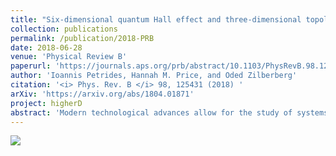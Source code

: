 ```yaml
---
title: "Six-dimensional quantum Hall effect and three-dimensional topological pumps"
collection: publications
permalink: /publication/2018-PRB
date: 2018-06-28
venue: 'Physical Review B'
paperurl: 'https://journals.aps.org/prb/abstract/10.1103/PhysRevB.98.125431'
author: 'Ioannis Petrides, Hannah M. Price, and Oded Zilberberg'
citation: '<i> Phys. Rev. B </i> 98, 125431 (2018) '
arXiv: 'https://arxiv.org/abs/1804.01871'
project: higherD
abstract: 'Modern technological advances allow for the study of systems with additional synthetic dimensions. Using such approaches, higher-dimensional physics that was previously deemed to be of purely theoretical interest has now become an active field of research. In this work, we derive from first principles using a semiclassical equation-of-motion approach the bulk response of a six-dimensional Chern insulator. We find that in such a system a quantized bulk response appears with a quantization originating from a six-dimensional topological index: the third Chern number. Alongside this unique six-dimensional response, we rigorously describe the lower even-dimensional Chern-type responses that can occur due to nonvanishing first and second Chern numbers in subspaces of the six-dimensional space. Last, we propose how to realize such a bulk response using three-dimensional topological charge pumps in cold atomic systems.'
---
```


<img src="{{ '/images/6dqh.jpg'}}">
